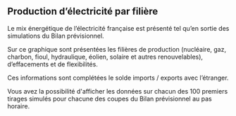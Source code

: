 ## Production d’électricité par filière

Le mix énergétique de l’électricité française est présenté tel qu’en sortie des simulations du Bilan prévisionnel. 

Sur ce graphique sont présentées les filières de production (nucléaire, gaz, charbon, fioul, hydraulique, éolien, solaire et autres renouvelables), d’effacements et de flexibilités. 

Ces informations sont complétées le solde imports / exports avec l’étranger. 

Vous avez la possibilité d'afficher les données sur chacun des 100 premiers tirages simulés pour chacune des coupes du Bilan prévisionnel au pas horaire.
